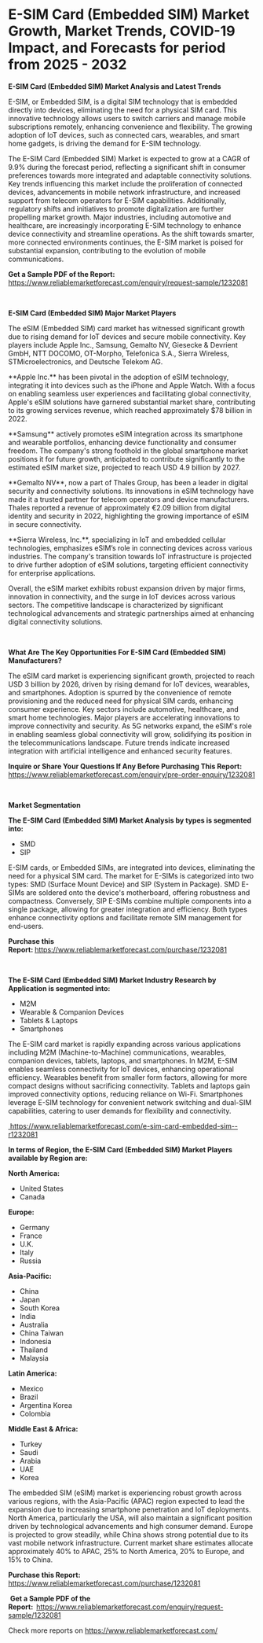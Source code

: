 <p><h1>E-SIM Card (Embedded SIM) Market Growth, Market Trends, COVID-19 Impact, and Forecasts for period from 2025 - 2032</h1></p><p><strong>E-SIM Card (Embedded SIM) Market Analysis and Latest Trends</strong></p>
<p><p>E-SIM, or Embedded SIM, is a digital SIM technology that is embedded directly into devices, eliminating the need for a physical SIM card. This innovative technology allows users to switch carriers and manage mobile subscriptions remotely, enhancing convenience and flexibility. The growing adoption of IoT devices, such as connected cars, wearables, and smart home gadgets, is driving the demand for E-SIM technology. </p><p>The E-SIM Card (Embedded SIM) Market is expected to grow at a CAGR of 9.9% during the forecast period, reflecting a significant shift in consumer preferences towards more integrated and adaptable connectivity solutions. Key trends influencing this market include the proliferation of connected devices, advancements in mobile network infrastructure, and increased support from telecom operators for E-SIM capabilities. Additionally, regulatory shifts and initiatives to promote digitalization are further propelling market growth. Major industries, including automotive and healthcare, are increasingly incorporating E-SIM technology to enhance device connectivity and streamline operations. As the shift towards smarter, more connected environments continues, the E-SIM market is poised for substantial expansion, contributing to the evolution of mobile communications.</p></p>
<p><strong>Get a Sample PDF of the Report:&nbsp;</strong> <a href="https://www.reliablemarketforecast.com/enquiry/request-sample/1232081?utm_campaign=2482&utm_medium=2&utm_source=Github&utm_content=ia&utm_term=13022025&utm_id=e-sim-card-embedded-sim">https://www.reliablemarketforecast.com/enquiry/request-sample/1232081</a></p>
<p>&nbsp;</p>
<p><strong>E-SIM Card (Embedded SIM) Major Market Players</strong></p>
<p><p>The eSIM (Embedded SIM) card market has witnessed significant growth due to rising demand for IoT devices and secure mobile connectivity. Key players include Apple Inc., Samsung, Gemalto NV, Giesecke & Devrient GmbH, NTT DOCOMO, OT-Morpho, Telefonica S.A., Sierra Wireless, STMicroelectronics, and Deutsche Telekom AG.</p><p>**Apple Inc.** has been pivotal in the adoption of eSIM technology, integrating it into devices such as the iPhone and Apple Watch. With a focus on enabling seamless user experiences and facilitating global connectivity, Apple's eSIM solutions have garnered substantial market share, contributing to its growing services revenue, which reached approximately $78 billion in 2022.</p><p>**Samsung** actively promotes eSIM integration across its smartphone and wearable portfolios, enhancing device functionality and consumer freedom. The company's strong foothold in the global smartphone market positions it for future growth, anticipated to contribute significantly to the estimated eSIM market size, projected to reach USD 4.9 billion by 2027.</p><p>**Gemalto NV**, now a part of Thales Group, has been a leader in digital security and connectivity solutions. Its innovations in eSIM technology have made it a trusted partner for telecom operators and device manufacturers. Thales reported a revenue of approximately €2.09 billion from digital identity and security in 2022, highlighting the growing importance of eSIM in secure connectivity.</p><p>**Sierra Wireless, Inc.**, specializing in IoT and embedded cellular technologies, emphasizes eSIM’s role in connecting devices across various industries. The company's transition towards IoT infrastructure is projected to drive further adoption of eSIM solutions, targeting efficient connectivity for enterprise applications.</p><p>Overall, the eSIM market exhibits robust expansion driven by major firms, innovation in connectivity, and the surge in IoT devices across various sectors. The competitive landscape is characterized by significant technological advancements and strategic partnerships aimed at enhancing digital connectivity solutions.</p></p>
<p>&nbsp;</p>
<p><strong>What Are The Key Opportunities For E-SIM Card (Embedded SIM) Manufacturers?</strong></p>
<p><p>The eSIM card market is experiencing significant growth, projected to reach USD 3 billion by 2026, driven by rising demand for IoT devices, wearables, and smartphones. Adoption is spurred by the convenience of remote provisioning and the reduced need for physical SIM cards, enhancing consumer experience. Key sectors include automotive, healthcare, and smart home technologies. Major players are accelerating innovations to improve connectivity and security. As 5G networks expand, the eSIM's role in enabling seamless global connectivity will grow, solidifying its position in the telecommunications landscape. Future trends indicate increased integration with artificial intelligence and enhanced security features.</p></p>
<p><strong>Inquire or Share Your Questions If Any Before Purchasing This Report:</strong> <a href="https://www.reliablemarketforecast.com/enquiry/pre-order-enquiry/1232081?utm_campaign=2482&utm_medium=2&utm_source=Github&utm_content=ia&utm_term=13022025&utm_id=e-sim-card-embedded-sim">https://www.reliablemarketforecast.com/enquiry/pre-order-enquiry/1232081</a></p>
<p>&nbsp;</p>
<p><strong>Market Segmentation</strong></p>
<p><strong>The E-SIM Card (Embedded SIM) Market Analysis by types is segmented into:</strong></p>
<p><ul><li>SMD</li><li>SIP</li></ul></p>
<p><p>E-SIM cards, or Embedded SIMs, are integrated into devices, eliminating the need for a physical SIM card. The market for E-SIMs is categorized into two types: SMD (Surface Mount Device) and SIP (System in Package). SMD E-SIMs are soldered onto the device's motherboard, offering robustness and compactness. Conversely, SIP E-SIMs combine multiple components into a single package, allowing for greater integration and efficiency. Both types enhance connectivity options and facilitate remote SIM management for end-users.</p></p>
<p><strong>Purchase this Report:&nbsp;</strong><a href="https://www.reliablemarketforecast.com/purchase/1232081?utm_campaign=2482&utm_medium=2&utm_source=Github&utm_content=ia&utm_term=13022025&utm_id=e-sim-card-embedded-sim">https://www.reliablemarketforecast.com/purchase/1232081</a></p>
<p>&nbsp;</p>
<p><strong>The E-SIM Card (Embedded SIM) Market Industry Research by Application is segmented into:</strong></p>
<p><ul><li>M2M</li><li>Wearable & Companion Devices</li><li>Tablets & Laptops</li><li>Smartphones</li></ul></p>
<p><p>The E-SIM card market is rapidly expanding across various applications including M2M (Machine-to-Machine) communications, wearables, companion devices, tablets, laptops, and smartphones. In M2M, E-SIM enables seamless connectivity for IoT devices, enhancing operational efficiency. Wearables benefit from smaller form factors, allowing for more compact designs without sacrificing connectivity. Tablets and laptops gain improved connectivity options, reducing reliance on Wi-Fi. Smartphones leverage E-SIM technology for convenient network switching and dual-SIM capabilities, catering to user demands for flexibility and connectivity.</p></p>
<p><a href="https://www.reliablemarketforecast.com/e-sim-card-embedded-sim--r1232081?utm_campaign=2482&utm_medium=2&utm_source=Github&utm_content=ia&utm_term=13022025&utm_id=e-sim-card-embedded-sim">&nbsp;https://www.reliablemarketforecast.com/e-sim-card-embedded-sim--r1232081</a></p>
<p><strong>In terms of Region, the E-SIM Card (Embedded SIM) Market Players available by Region are:</strong></p>
<p>
    <p> <strong> North America: </strong>
        <ul>
            <li>United States</li>
            <li>Canada</li>
        </ul>
        </p> 
    <p> <strong> Europe: </strong>
        <ul>
            <li>Germany</li>
            <li>France</li>
            <li>U.K.</li>
            <li>Italy</li>
            <li>Russia</li>
        </ul>
        </p> 
    <p> <strong> Asia-Pacific: </strong>
        <ul>
            <li>China</li>
            <li>Japan</li>
            <li>South Korea</li>
            <li>India</li>
            <li>Australia</li>
            <li>China Taiwan</li>
            <li>Indonesia</li>
            <li>Thailand</li>
            <li>Malaysia</li>
        </ul>
        </p> 
    <p> <strong> Latin America: </strong>
        <ul>
            <li>Mexico</li>
            <li>Brazil</li>
            <li>Argentina Korea</li>
            <li>Colombia</li>
        </ul>
        </p> 
    <p> <strong> Middle East & Africa: </strong>
        <ul>
            <li>Turkey</li>
            <li>Saudi</li>
            <li>Arabia</li>
            <li>UAE</li>
            <li>Korea</li>
        </ul>
    </p>
    </p>
<p><p>The embedded SIM (eSIM) market is experiencing robust growth across various regions, with the Asia-Pacific (APAC) region expected to lead the expansion due to increasing smartphone penetration and IoT deployments. North America, particularly the USA, will also maintain a significant position driven by technological advancements and high consumer demand. Europe is projected to grow steadily, while China shows strong potential due to its vast mobile network infrastructure. Current market share estimates allocate approximately 40% to APAC, 25% to North America, 20% to Europe, and 15% to China.</p></p>
<p><strong>Purchase this Report: </strong><a href="https://www.reliablemarketforecast.com/purchase/1232081?utm_campaign=2482&utm_medium=2&utm_source=Github&utm_content=ia&utm_term=13022025&utm_id=e-sim-card-embedded-sim">https://www.reliablemarketforecast.com/purchase/1232081</a></p>
<p>&nbsp;<strong>Get a Sample PDF of the Report:&nbsp;&nbsp;</strong><a href="https://www.reliablemarketforecast.com/enquiry/request-sample/1232081?utm_campaign=2482&utm_medium=2&utm_source=Github&utm_content=ia&utm_term=13022025&utm_id=e-sim-card-embedded-sim">https://www.reliablemarketforecast.com/enquiry/request-sample/1232081</a></p>
<p><strong></strong></p>
<p>Check more reports on <a href="https://www.reliablemarketforecast.com/?utm_campaign=2482&utm_medium=2&utm_source=Github&utm_content=ia&utm_term=13022025&utm_id=e-sim-card-embedded-sim">https://www.reliablemarketforecast.com/</a></p>